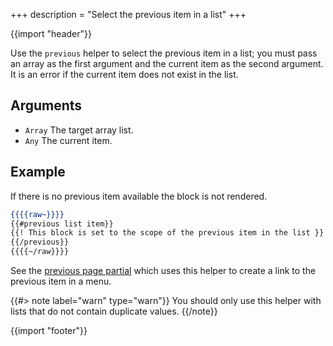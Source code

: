 +++
description = "Select the previous item in a list"
+++

{{import "header"}}

Use the `previous` helper to select the previous item in a list; you must pass an array as the first argument and the current item as the second argument. It is an error if the current item does not exist in the list.

## Arguments

* `Array` The target array list.
* `Any` The current item.

## Example

If there is no previous item available the block is not rendered.

```handlebars
{{{{raw~}}}}
{{#previous list item}}
{{! This block is set to the scope of the previous item in the list }}
{{/previous}}
{{{{~/raw}}}}
```

See the [previous page partial](https://github.com/uwe-app/plugins/blob/master/std/menu/partials/prev-page.hbs) which uses this helper to create a link to the previous item in a menu.

{{#> note label="warn" type="warn"}}
You should only use this helper with lists that do not contain duplicate values.
{{/note}}

{{import "footer"}}
